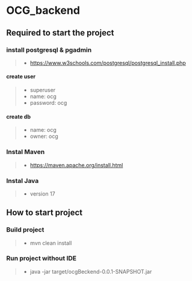 # OCG_backend

## Required to start the project

### install postgresql & pgadmin
> - https://www.w3schools.com/postgresql/postgresql_install.php

#### create user
> - superuser
> - name: ocg
> - password: ocg

#### create db
> - name: ocg
> - owner: ocg

### Instal Maven
> - https://maven.apache.org/install.html


### Instal Java
> - version 17

## How to start project

### Build project
> - mvn clean install

### Run project without IDE
> - java -jar target/ocgBeckend-0.0.1-SNAPSHOT.jar
